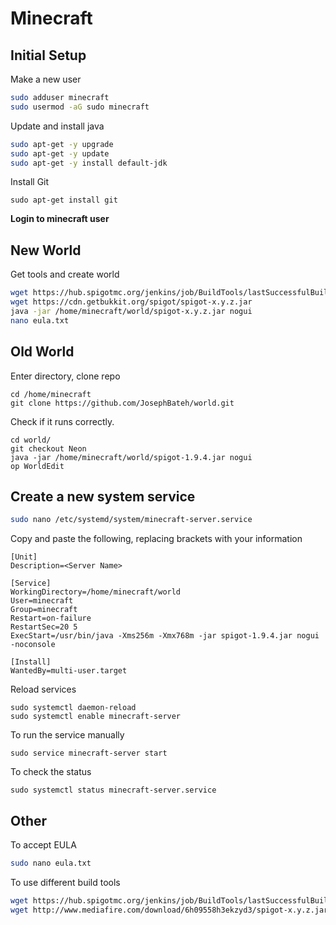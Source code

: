 # Minecraft

## Initial Setup

Make a new user

```sh
sudo adduser minecraft
sudo usermod -aG sudo minecraft
```

Update and install java

```sh
sudo apt-get -y upgrade
sudo apt-get -y update
sudo apt-get -y install default-jdk
```

Install Git

```
sudo apt-get install git
```

**Login to minecraft user**

## New World

Get tools and create world

```sh
wget https://hub.spigotmc.org/jenkins/job/BuildTools/lastSuccessfulBuild/artifact/target/BuildTools.jar
wget https://cdn.getbukkit.org/spigot/spigot-x.y.z.jar
java -jar /home/minecraft/world/spigot-x.y.z.jar nogui
nano eula.txt
```

## Old World

Enter directory, clone repo

```
cd /home/minecraft
git clone https://github.com/JosephBateh/world.git
```

Check if it runs correctly.

```
cd world/
git checkout Neon
java -jar /home/minecraft/world/spigot-1.9.4.jar nogui
op WorldEdit
```

## Create a new system service

```sh
sudo nano /etc/systemd/system/minecraft-server.service
```

Copy and paste the following, replacing brackets with your information

```
[Unit]
Description=<Server Name>

[Service]
WorkingDirectory=/home/minecraft/world
User=minecraft
Group=minecraft
Restart=on-failure
RestartSec=20 5
ExecStart=/usr/bin/java -Xms256m -Xmx768m -jar spigot-1.9.4.jar nogui -noconsole

[Install]
WantedBy=multi-user.target
```

Reload services

```
sudo systemctl daemon-reload
sudo systemctl enable minecraft-server
```

To run the service manually

```
sudo service minecraft-server start
```

To check the status

```
sudo systemctl status minecraft-server.service
```

## Other

To accept EULA

```sh
sudo nano eula.txt
```

To use different build tools

```sh
wget https://hub.spigotmc.org/jenkins/job/BuildTools/lastSuccessfulBuild/artifact/target/BuildTools.jar
wget http://www.mediafire.com/download/6h09558h3ekzyd3/spigot-x.y.z.jar
```
